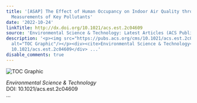 ```yaml
---
title: '[ASAP] The Effect of Human Occupancy on Indoor Air Quality through Real-Time
  Measurements of Key Pollutants'
date: '2022-10-24'
linkTitle: http://dx.doi.org/10.1021/acs.est.2c04609
source: 'Environmental Science & Technology: Latest Articles (ACS Publications)'
description: '<p><img src="https://pubs.acs.org/cms/10.1021/acs.est.2c04609/asset/images/medium/es2c04609_0006.gif"
  alt="TOC Graphic"/></p><div><cite>Environmental Science & Technology</cite></div><div>DOI:
  10.1021/acs.est.2c04609</div> ...'
disable_comments: true
---
```

<p><img src="https://pubs.acs.org/cms/10.1021/acs.est.2c04609/asset/images/medium/es2c04609_0006.gif" alt="TOC Graphic"/></p><div><cite>Environmental Science & Technology</cite></div><div>DOI: 10.1021/acs.est.2c04609</div> ...